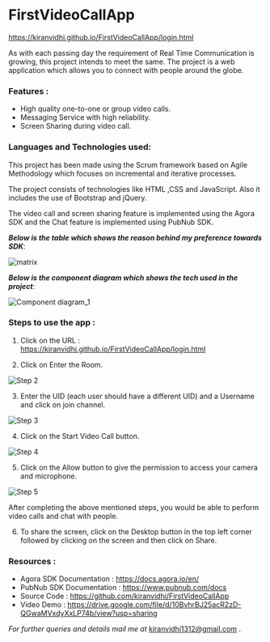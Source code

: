 # FirstVideoCallApp
https://kiranvidhi.github.io/FirstVideoCallApp/login.html

As with each passing day the requirement of Real Time Communication is growing, this project intends to meet the same. The project is a web application which allows you to connect with people around the globe.

### Features :

* High quality one-to-one or group video calls.
* Messaging Service with high reliability.
* Screen Sharing during video call.

### Languages and Technologies used:

This project has been made using the Scrum framework based on Agile Methodology which focuses on incremental and iterative processes.

The project consists of technologies like HTML ,CSS and JavaScript.
Also it includes the use of Bootstrap and jQuery.

The video call and screen sharing feature is implemented using the Agora SDK and the Chat feature is implemented using PubNub SDK.








  ***Below is the table which shows the reason behind my preference towards SDK***:
  
  ![matrix](https://user-images.githubusercontent.com/77210099/125351597-e6f27a80-e37d-11eb-9b2a-5bf9c9b8bf5a.PNG)
  
  ***Below is the component diagram which shows the tech used in the project***:
  
  ![Component diagram_1](https://user-images.githubusercontent.com/77210099/125353296-fc68a400-e37f-11eb-92c8-784dc41b445e.png)
  
  ### Steps to use the app :
  
  1. Click on the URL : https://kiranvidhi.github.io/FirstVideoCallApp/login.html
  
  2. Click on Enter the Room.
   
   ![Step 2](https://user-images.githubusercontent.com/77210099/125355126-4488c600-e382-11eb-84ca-0d4f8653532a.PNG)
  
  3. Enter the UID (each user should have a different UID) and a Username and click on join channel.
   
   ![Step 3](https://user-images.githubusercontent.com/77210099/125355145-4b173d80-e382-11eb-8462-891a80374f32.PNG)
  
  4. Click on the Start Video Call button.
  
   ![Step 4](https://user-images.githubusercontent.com/77210099/125355172-523e4b80-e382-11eb-99a6-82daa1f37dd2.PNG)
  
  5. Click on the Allow button to give the permission to access your camera and microphone.
  
   ![Step 5](https://user-images.githubusercontent.com/77210099/125355187-566a6900-e382-11eb-8e7f-ccc86065da64.PNG)
   
   After completing the above mentioned steps, you would be able to perform video calls and chat with people.
   
   6. To share the screen, click on the Desktop button in the top left corner followed by clicking on the screen and then click on Share.





### Resources :

* Agora SDK Documentation : https://docs.agora.io/en/
* PubNub SDK Documentation : https://www.pubnub.com/docs
* Source Code : https://github.com/kiranvidhi/FirstVideoCallApp
* Video Demo : https://drive.google.com/file/d/10BvhrBJ25acR2zD-QGwaMVxdyXxLP74b/view?usp=sharing



*For further queries and details mail me at* kiranvidhi1312@gmail.com .


